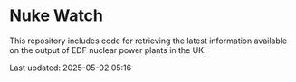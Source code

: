 # Nuke Watch

This repository includes code for retrieving the latest information available on the output of EDF nuclear power plants in the UK.

Last updated: 2025-05-02 05:16